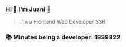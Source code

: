 ### Hi 👋 I&#39;m Juani 🦁

> I&#39;m a Frontend Web Developer SSR

### 📚 Minutes being a developer: 1839822
